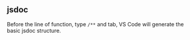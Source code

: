 ## jsdoc

Before the line of function, type `/**` and tab, VS Code will generate the basic jsdoc structure.
